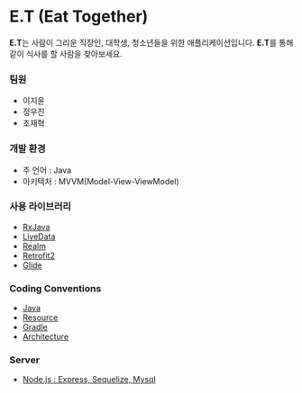 # E.T (Eat Together) 

**E.T**는 사람이 그리운 직장인, 대학생, 청소년들을 위한 애플리케이션입니다.
**E.T**를 통해 같이 식사를 할 사람을 찾아보세요.

### 팀원
- 이지윤
- 정우진
- 조재혁

### 개발 환경
- 주 언어 : Java
- 아키텍처 : MVVM(Model-View-ViewModel)

### 사용 라이브러리
- [RxJava](https://github.com/ReactiveX/RxJava)
- [LiveData](https://developer.android.com/topic/libraries/architecture/livedata)
- [Realm](https://github.com/realm)
- [Retrofit2](https://github.com/bumptech/glide)
- [Glide](https://github.com/bumptech/glide)

### Coding Conventions
- [Java](https://github.com/wjddnwls918/BoostCamp_androidStyle/blob/develop/Java.md)
- [Resource](https://github.com/wjddnwls918/BoostCamp_androidStyle/blob/develop/Resource.md)
- [Gradle](https://github.com/wjddnwls918/BoostCamp_androidStyle/blob/develop/Gradle.md)
- [Architecture](https://github.com/wjddnwls918/BoostCamp_androidStyle/blob/develop/Architecture.md)

### Server
- [Node.js : Express, Sequelize, Mysql](https://github.com/wjddnwls918/RESTAPI_Boostcamp)
